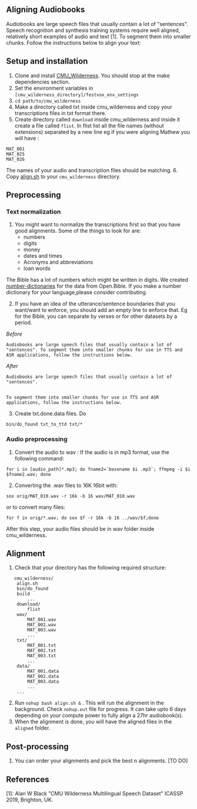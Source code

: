 ## Aligning Audiobooks
Audiobooks are large speech files that usually contain a lot of "sentences". 
Speech recognition and synthesis training systems require well aligned, relatively short examples of audio and text [1]. To segment them into smaller chunks. Follow the instructions below to align your text:

## Setup and installation
1. Clone and install [CMU_Wilderness](https://github.com/festvox/datasets-CMU_Wilderness). You should stop at the make dependencies section.
2. Set the environment variables in  `[cmu_wilderness_directory]/festvox_env_settings`
3. `cd path/to/cmu_wilderness`
4. Make a directory called txt inside cmu_wilderness and copy your transcriptions files in txt format there.
5. Create directory called `download` inside cmu_wilderness and inside it create a file called `flist`. In flist list all the file names (without extensions) separated by a new line eg if you were aligning Mathew you will have :
```
MAT_001
MAT_025
MAT_026
```
The names of your audio and transcription files should be matching.
6. Copy [align.sh](align.sh) to your `cmu_wilderness` directory.

## Preprocessing

### Text normalization
1. You might want to normalize the transcriptions first so that you have good alignments. Some of the things to look for are:
   * numbers
   * digits
   * money
   * dates and times
   * Acronyms and abbreviations
   * loan words
   
 The Bible has a lot of numbers which might be written in  digits. We created [number-dictionaries]() for the data from Open.Bible. If you make a number dictionary for your language,please consider contributing.

2. If you have an idea of the utterance/sentence boundaries that you want/want to enforce, you should add an empty line to enforce that. 
Eg for the Bible, you can separate by verses or for other datasets by a period.

*Before*
```
Audiobooks are large speech files that usually contain a lot of "sentences". To segment them into smaller chunks for use in TTS and ASR applications, follow the instructions below.
```
*After*
```
Audiobooks are large speech files that usually contain a lot of "sentences".


To segment them into smaller chunks for use in TTS and ASR applications, follow the instructions below.
```
3. Create txt.done.data files. Do 
```
bin/do_found txt_to_ttd txt/*
```
### Audio preprocessing
1. Convert the audio to wav : If the audio is in mp3 format, use the following command:
```
for i in [audio_path]*.mp3; do fname2=`basename $i .mp3`; ffmpeg -i $i $fname2.wav; done
```
2. Converting the .wav files to 16K 16bit with:
```
sox orig/MAT_010.wav -r 16k -b 16 wav/MAT_010.wav
```
or to convert many files:
```
for f in orig/*.wav; do sox $f -r 16k -b 16 ../wav/$f;done
```
After this step, your audio files should be in wav folder inside cmu_wilderness.

## Alignment
1. Check that your directory has the following required structure:
``` 
   cmu_wilderness/
    align.sh
    bin/do_found
    build
        ...
    download/
        flist
    wav/
        MAT_001.wav
        MAT_002.wav
        MAT_003.wav
        ...
    txt/
        MAT_001.txt
        MAT_002.txt
        MAT_003.txt
        ...
    data/
        MAT_001.data
        MAT_002.data
        MAT_003.data
        ... 
    ... 
   ```

2. Run ```nohup bash align.sh &``` . This will run the alignment in the background. Check `nohup.out` file for progress. It can take upto 6 days depending on your compute power to fully align a 27hr audiobook(s).
3. When the alignment is done, you will have the aligned files in the `aligned` folder.

## Post-processing
1. You can order your alignments and pick the best n alignments.
[TO DO]


## References
[1]: Alan W Black "CMU Wilderness Multilingual Speech Dataset" ICASSP 2019, Brighton, UK.

